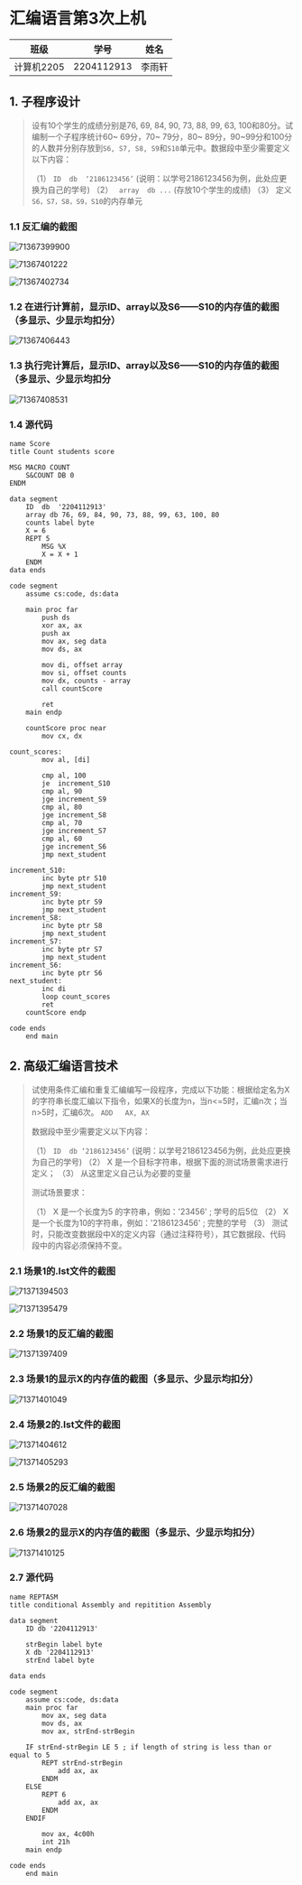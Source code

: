 # 汇编语言第3次上机

| 班级       | 学号       | 姓名   |
| ---------- | ---------- | ------ |
| 计算机2205 | 2204112913 | 李雨轩 |

## 1. 子程序设计

> 设有10个学生的成绩分别是76, 69, 84, 90, 73, 88, 99, 63, 100和80分。试编制一个子程序统计60~ 69分，70~ 79分，80~ 89分，90~99分和100分的人数并分别存放到`S6, S7, S8, S9`和`S10`单元中。数据段中至少需要定义以下内容：
>
> （1）  `ID  db  ‘2186123456’` (说明：以学号2186123456为例，此处应更换为自己的学号) （2） ` array  db ...`   (存放10个学生的成绩) （3）  定义`S6，S7，S8，S9，S10`的内存单元
>

### 1.1 反汇编的截图

![71367399900](assets/1713673999000.png)

![71367401222](assets/1713674012229.png)

![71367402734](assets/1713674027344.png)

### 1.2 在进行计算前，显示ID、array以及S6——S10的内存值的截图（多显示、少显示均扣分）

![71367406443](assets/1713674064436.png)

### 1.3 执行完计算后，显示ID、array以及S6——S10的内存值的截图（多显示、少显示均扣分

![71367408531](assets/1713674085318.png)

### 1.4 源代码

```assembly
name Score
title Count students score

MSG MACRO COUNT
	S&COUNT DB 0
ENDM

data segment
	ID  db  '2204112913'
	array db 76, 69, 84, 90, 73, 88, 99, 63, 100, 80
	counts label byte
	X = 6
	REPT 5
		MSG %X
		X = X + 1
	ENDM
data ends

code segment
	assume cs:code, ds:data

	main proc far
		push ds
		xor ax, ax
		push ax
		mov ax, seg data
		mov ds, ax

		mov di, offset array
		mov si, offset counts
		mov dx, counts - array
		call countScore

		ret
	main endp

	countScore proc near 
	    mov cx, dx

count_scores:
	    mov al, [di]

	    cmp al, 100
	    je  increment_S10
	    cmp al, 90
	    jge increment_S9
	    cmp al, 80
	    jge increment_S8
	    cmp al, 70
	    jge increment_S7
	    cmp al, 60
	    jge increment_S6
	    jmp next_student

increment_S10:
	    inc byte ptr S10
	    jmp next_student
increment_S9:
	    inc byte ptr S9
	    jmp next_student
increment_S8:
	    inc byte ptr S8
	    jmp next_student
increment_S7:
	    inc byte ptr S7
	    jmp next_student
increment_S6:
	    inc byte ptr S6
next_student:
	    inc di
	    loop count_scores
	    ret
	countScore endp

code ends
	end main
```



## 2. **高级汇编语言技术**

>
> 试使用条件汇编和重复汇编编写一段程序，完成以下功能：根据给定名为X的字符串长度汇编以下指令，如果X的长度为n，当n<=5时，汇编n次；当n>5时，汇编6次。  `ADD   AX, AX`
>
> 数据段中至少需要定义以下内容：
>
> 	（1）  `ID  db ‘2186123456’` (说明：以学号2186123456为例，此处应更换为自己的学号)  	（2）  X   是一个目标字符串，根据下面的测试场景需求进行定义；  	（3）  从这里定义自己认为必要的变量
>
> 测试场景要求：
>
> 	（1）  X 是一个长度为5 的字符串，例如：'23456'   ; 学号的后5位  	（2）  X 是一个长度为10的字符串，例如：'2186123456'      ; 完整的学号  	（3）  测试时，只能改变数据段中X的定义内容（通过注释符号），其它数据段、代码段中的内容必须保持不变。
>

### 2.1 场景1的.lst文件的截图

![71371394503](assets/1713713945032.png)

![71371395479](assets/1713713954792.png)

### 2.2 场景1的反汇编的截图

![71371397409](assets/1713713974092.png)

### 2.3 场景1的显示X的内存值的截图（多显示、少显示均扣分）

![71371401049](assets/1713714010494.png)

### 2.4 场景2的.lst文件的截图

![71371404612](assets/1713714046128.png)

![71371405293](assets/1713714052932.png)

### 2.5 场景2的反汇编的截图

![71371407028](assets/1713714070289.png)

### 2.6 场景2的显示X的内存值的截图（多显示、少显示均扣分）

![71371410125](assets/1713714101257.png)

### 2.7 源代码

```assembly
name REPTASM
title conditional Assembly and repitition Assembly

data segment
    ID db '2204112913'

    strBegin label byte
    X db '2204112913'
    strEnd label byte

data ends

code segment
    assume cs:code, ds:data
    main proc far
        mov ax, seg data
        mov ds, ax
        mov ax, strEnd-strBegin

    IF strEnd-strBegin LE 5 ; if length of string is less than or equal to 5
        REPT strEnd-strBegin
            add ax, ax
        ENDM
    ELSE
        REPT 6
            add ax, ax
        ENDM
    ENDIF

        mov ax, 4c00h
        int 21h
    main endp
    
code ends
    end main
```

